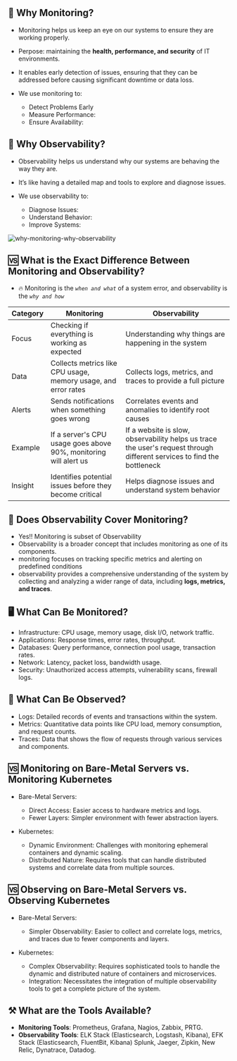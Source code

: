## 🤔 Why Monitoring?
- Monitoring helps us keep an eye on our systems to ensure they are working properly.
- Perpose:  maintaining the **health, performance, and security** of IT environments.
- It enables early detection of issues, ensuring that they can be addressed before causing significant downtime or data loss.

- We use monitoring to:
    - Detect Problems Early
    - Measure Performance:
    - Ensure Availability:

## 🤔 Why Observability?
- Observability helps us understand why our systems are behaving the way they are.
- It’s like having a detailed map and tools to explore and diagnose issues.

- We use observability to:
    - Diagnose Issues:
    - Understand Behavior:
    - Improve Systems:

![why-monitoring-why-observability](images/why-monitoring-why-observability.png)


## 🆚 What is the Exact Difference Between Monitoring and Observability?
- 🔥 Monitoring is the *`when and what`* of a system error, and observability is the *`why and how`*

| Category       | Monitoring                                   | Observability                                         |
|----------------|----------------------------------------------|------------------------------------------------------|
| Focus          | Checking if everything is working as expected| Understanding why things are happening in the system  |
| Data           | Collects metrics like CPU usage, memory usage, and error rates | Collects logs, metrics, and traces to provide a full picture |
| Alerts         | Sends notifications when something goes wrong| Correlates events and anomalies to identify root causes |
| Example        | If a server's CPU usage goes above 90%, monitoring will alert us | If a website is slow, observability helps us trace the user's request through different services to find the bottleneck |
| Insight        | Identifies potential issues before they become critical | Helps diagnose issues and understand system behavior |


## 🔭 Does Observability Cover Monitoring?
- Yes!! Monitoring is subset of Observability
- Observability is a broader concept that includes monitoring as one of its components.
- monitoring focuses on tracking specific metrics and alerting on predefined conditions
- observability provides a comprehensive understanding of the system by collecting and analyzing a wider range of data, including **logs, metrics, and traces**.

## 🖥️ What Can Be Monitored?
- Infrastructure: CPU usage, memory usage, disk I/O, network traffic.
- Applications: Response times, error rates, throughput.
- Databases: Query performance, connection pool usage, transaction rates.
- Network: Latency, packet loss, bandwidth usage.
- Security: Unauthorized access attempts, vulnerability scans, firewall logs.

## 👀 What Can Be Observed?
- Logs: Detailed records of events and transactions within the system.
- Metrics: Quantitative data points like CPU load, memory consumption, and request counts.
- Traces: Data that shows the flow of requests through various services and components.

## 🆚 Monitoring on Bare-Metal Servers vs. Monitoring Kubernetes
- Bare-Metal Servers:
    - Direct Access: Easier access to hardware metrics and logs.
    - Fewer Layers: Simpler environment with fewer abstraction layers.

- Kubernetes:
    - Dynamic Environment: Challenges with monitoring ephemeral containers and dynamic scaling.
    - Distributed Nature: Requires tools that can handle distributed systems and correlate data from multiple sources.

## 🆚 Observing on Bare-Metal Servers vs. Observing Kubernetes
- Bare-Metal Servers:
    - Simpler Observability: Easier to collect and correlate logs, metrics, and traces due to fewer components and layers.

- Kubernetes:
    - Complex Observability: Requires sophisticated tools to handle the dynamic and distributed nature of containers and microservices.
    - Integration: Necessitates the integration of multiple observability tools to get a complete picture of the system.

## ⚒️ What are the Tools Available?
- **Monitoring Tools**: Prometheus, Grafana, Nagios, Zabbix, PRTG.
- **Observability Tools**: ELK Stack (Elasticsearch, Logstash, Kibana), EFK Stack (Elasticsearch, FluentBit, Kibana) Splunk, Jaeger, Zipkin, New Relic, Dynatrace, Datadog.

